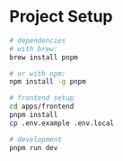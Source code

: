 # Project Setup

```bash
# dependencies
# with brew:
brew install pnpm

# or with npm:
npm install -g pnpm
```

```bash
# frontend setup
cd apps/frontend
pnpm install
cp .env.example .env.local
```

```bash
# development
pnpm run dev
```
